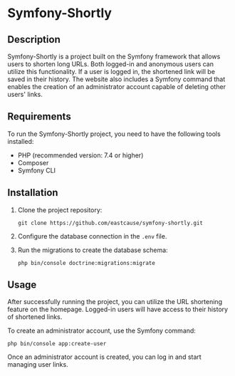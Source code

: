 # Symfony-Shortly

## Description

Symfony-Shortly is a project built on the Symfony framework that allows users to shorten long URLs. Both logged-in and anonymous users can utilize this functionality. If a user is logged in, the shortened link will be saved in their history. The website also includes a Symfony command that enables the creation of an administrator account capable of deleting other users' links.

## Requirements

To run the Symfony-Shortly project, you need to have the following tools installed:

- PHP (recommended version: 7.4 or higher)
- Composer
- Symfony CLI

## Installation

1. Clone the project repository:

   ```
   git clone https://github.com/eastcause/symfony-shortly.git
   ```
2. Configure the database connection in the `.env` file.
3. Run the migrations to create the database schema:
   ```
   php bin/console doctrine:migrations:migrate
   ```
   
## Usage

After successfully running the project, you can utilize the URL shortening feature on the homepage. Logged-in users will have access to their history of shortened links.

To create an administrator account, use the Symfony command:

    php bin/console app:create-user

Once an administrator account is created, you can log in and start managing user links.
